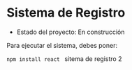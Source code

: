 <h1>Sistema de Registro</h1>

- Estado del proyecto: En construcción

Para ejecutar el sistema, debes poner:

``` npm install react  ```
sitema de registro 2
